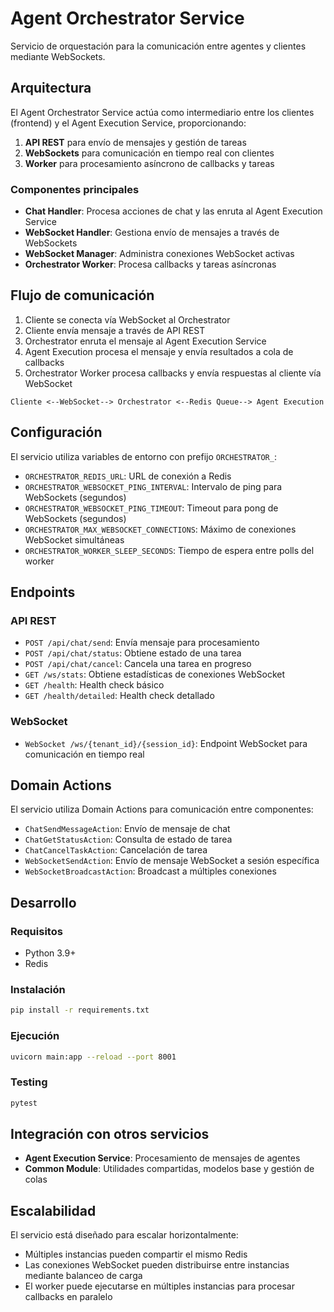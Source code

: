 # Agent Orchestrator Service

Servicio de orquestación para la comunicación entre agentes y clientes mediante WebSockets.

## Arquitectura

El Agent Orchestrator Service actúa como intermediario entre los clientes (frontend) y el Agent Execution Service, proporcionando:

1. **API REST** para envío de mensajes y gestión de tareas
2. **WebSockets** para comunicación en tiempo real con clientes
3. **Worker** para procesamiento asíncrono de callbacks y tareas

### Componentes principales

- **Chat Handler**: Procesa acciones de chat y las enruta al Agent Execution Service
- **WebSocket Handler**: Gestiona envío de mensajes a través de WebSockets
- **WebSocket Manager**: Administra conexiones WebSocket activas
- **Orchestrator Worker**: Procesa callbacks y tareas asíncronas

## Flujo de comunicación

1. Cliente se conecta vía WebSocket al Orchestrator
2. Cliente envía mensaje a través de API REST
3. Orchestrator enruta el mensaje al Agent Execution Service
4. Agent Execution procesa el mensaje y envía resultados a cola de callbacks
5. Orchestrator Worker procesa callbacks y envía respuestas al cliente vía WebSocket

```
Cliente <--WebSocket--> Orchestrator <--Redis Queue--> Agent Execution
```

## Configuración

El servicio utiliza variables de entorno con prefijo `ORCHESTRATOR_`:

- `ORCHESTRATOR_REDIS_URL`: URL de conexión a Redis
- `ORCHESTRATOR_WEBSOCKET_PING_INTERVAL`: Intervalo de ping para WebSockets (segundos)
- `ORCHESTRATOR_WEBSOCKET_PING_TIMEOUT`: Timeout para pong de WebSockets (segundos)
- `ORCHESTRATOR_MAX_WEBSOCKET_CONNECTIONS`: Máximo de conexiones WebSocket simultáneas
- `ORCHESTRATOR_WORKER_SLEEP_SECONDS`: Tiempo de espera entre polls del worker

## Endpoints

### API REST

- `POST /api/chat/send`: Envía mensaje para procesamiento
- `POST /api/chat/status`: Obtiene estado de una tarea
- `POST /api/chat/cancel`: Cancela una tarea en progreso
- `GET /ws/stats`: Obtiene estadísticas de conexiones WebSocket
- `GET /health`: Health check básico
- `GET /health/detailed`: Health check detallado

### WebSocket

- `WebSocket /ws/{tenant_id}/{session_id}`: Endpoint WebSocket para comunicación en tiempo real

## Domain Actions

El servicio utiliza Domain Actions para comunicación entre componentes:

- `ChatSendMessageAction`: Envío de mensaje de chat
- `ChatGetStatusAction`: Consulta de estado de tarea
- `ChatCancelTaskAction`: Cancelación de tarea
- `WebSocketSendAction`: Envío de mensaje WebSocket a sesión específica
- `WebSocketBroadcastAction`: Broadcast a múltiples conexiones

## Desarrollo

### Requisitos

- Python 3.9+
- Redis

### Instalación

```bash
pip install -r requirements.txt
```

### Ejecución

```bash
uvicorn main:app --reload --port 8001
```

### Testing

```bash
pytest
```

## Integración con otros servicios

- **Agent Execution Service**: Procesamiento de mensajes de agentes
- **Common Module**: Utilidades compartidas, modelos base y gestión de colas

## Escalabilidad

El servicio está diseñado para escalar horizontalmente:

- Múltiples instancias pueden compartir el mismo Redis
- Las conexiones WebSocket pueden distribuirse entre instancias mediante balanceo de carga
- El worker puede ejecutarse en múltiples instancias para procesar callbacks en paralelo
